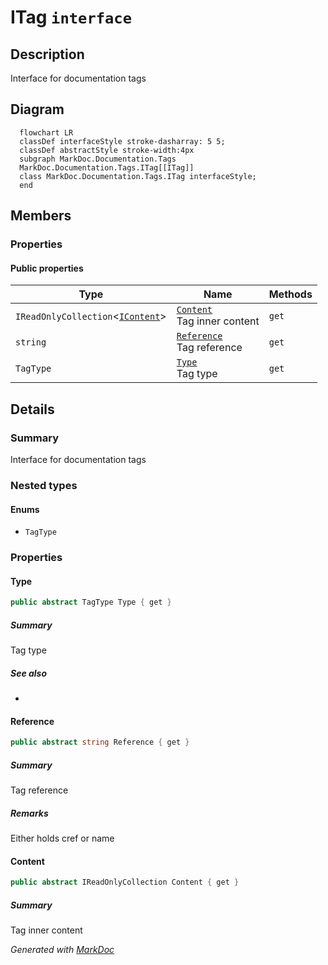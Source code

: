 # ITag `interface`

## Description
Interface for documentation tags

## Diagram
```mermaid
  flowchart LR
  classDef interfaceStyle stroke-dasharray: 5 5;
  classDef abstractStyle stroke-width:4px
  subgraph MarkDoc.Documentation.Tags
  MarkDoc.Documentation.Tags.ITag[[ITag]]
  class MarkDoc.Documentation.Tags.ITag interfaceStyle;
  end
```

## Members
### Properties
#### Public  properties
| Type | Name | Methods |
| --- | --- | --- |
| `IReadOnlyCollection`&lt;[`IContent`](./markdocdocumentationtags-IContent)&gt; | [`Content`](markdocdocumentationtags-ITag#content)<br>Tag inner content | `get` |
| `string` | [`Reference`](markdocdocumentationtags-ITag#reference)<br>Tag reference | `get` |
| `TagType` | [`Type`](markdocdocumentationtags-ITag#type)<br>Tag type | `get` |

## Details
### Summary
Interface for documentation tags

### Nested types
#### Enums
 - `TagType`

### Properties
#### Type
```csharp
public abstract TagType Type { get }
```
##### Summary
Tag type

##### See also
 - 

#### Reference
```csharp
public abstract string Reference { get }
```
##### Summary
Tag reference

##### Remarks
Either holds cref or name

#### Content
```csharp
public abstract IReadOnlyCollection Content { get }
```
##### Summary
Tag inner content

*Generated with* [*MarkDoc*](https://github.com/hailstorm75/MarkDoc.Core)
